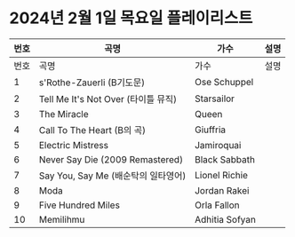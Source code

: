 # 2024년 2월 1일 목요일 플레이리스트

| 번호 | 곡명 | 가수 | 설명 |
|------|------|------|------|
| 번호 | 곡명 | 가수 | 설명 |
| 1 | s'Rothe-Zauerli (B기도문) | Ose Schuppel |  |
| 2 | Tell Me It's Not Over (타이틀 뮤직) | Starsailor |  |
| 3 | The Miracle | Queen |  |
| 4 | Call To The Heart (B의 곡) | Giuffria |  |
| 5 | Electric Mistress | Jamiroquai |  |
| 6 | Never Say Die (2009 Remastered) | Black Sabbath |  |
| 7 | Say You, Say Me (배순탁의 일타영어) | Lionel Richie |  |
| 8 | Moda | Jordan Rakei |  |
| 9 | Five Hundred Miles | Orla Fallon |  |
| 10 | Memilihmu | Adhitia Sofyan |  |
